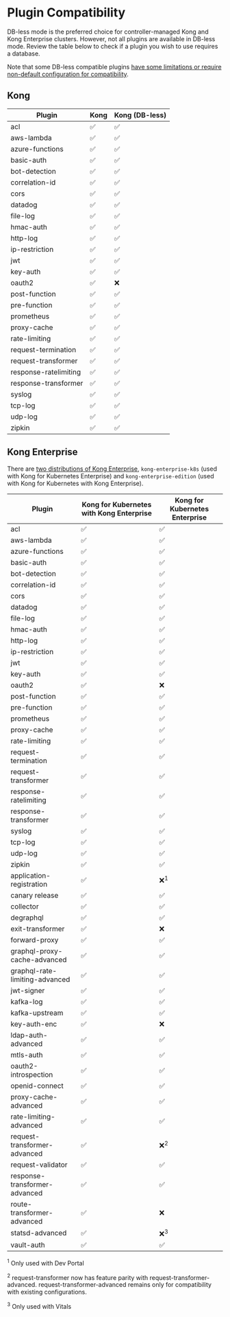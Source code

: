 # Plugin Compatibility

DB-less mode is the preferred choice for controller-managed Kong and Kong
Enterprise clusters. However, not all plugins are available in DB-less mode.
Review the table below to check if a plugin you wish to use requires a
database.

Note that some DB-less compatible plugins [have some limitations or require
non-default configuration for
compatibility](https://docs.konghq.com/latest/db-less-and-declarative-config/#plugin-compatibility).

## Kong

|  Plugin                 |  Kong                |  Kong (DB-less)      |
|-------------------------|----------------------|----------------------|
|  acl                    |  :white_check_mark:  |  :white_check_mark:  |
|  aws-lambda             |  :white_check_mark:  |  :white_check_mark:  |
|  azure-functions        |  :white_check_mark:  |  :white_check_mark:  |
|  basic-auth             |  :white_check_mark:  |  :white_check_mark:  |
|  bot-detection          |  :white_check_mark:  |  :white_check_mark:  |
|  correlation-id         |  :white_check_mark:  |  :white_check_mark:  |
|  cors                   |  :white_check_mark:  |  :white_check_mark:  |
|  datadog                |  :white_check_mark:  |  :white_check_mark:  |
|  file-log               |  :white_check_mark:  |  :white_check_mark:  |
|  hmac-auth              |  :white_check_mark:  |  :white_check_mark:  |
|  http-log               |  :white_check_mark:  |  :white_check_mark:  |
|  ip-restriction         |  :white_check_mark:  |  :white_check_mark:  |
|  jwt                    |  :white_check_mark:  |  :white_check_mark:  |
|  key-auth               |  :white_check_mark:  |  :white_check_mark:  |
|  oauth2                 |  :white_check_mark:  |  :x:                 |
|  post-function          |  :white_check_mark:  |  :white_check_mark:  |
|  pre-function           |  :white_check_mark:  |  :white_check_mark:  |
|  prometheus             |  :white_check_mark:  |  :white_check_mark:  |
|  proxy-cache            |  :white_check_mark:  |  :white_check_mark:  |
|  rate-limiting          |  :white_check_mark:  |  :white_check_mark:  |
|  request-termination    |  :white_check_mark:  |  :white_check_mark:  |
|  request-transformer    |  :white_check_mark:  |  :white_check_mark:  |
|  response-ratelimiting  |  :white_check_mark:  |  :white_check_mark:  |
|  response-transformer   |  :white_check_mark:  |  :white_check_mark:  |
|  syslog                 |  :white_check_mark:  |  :white_check_mark:  |
|  tcp-log                |  :white_check_mark:  |  :white_check_mark:  |
|  udp-log                |  :white_check_mark:  |  :white_check_mark:  |
|  zipkin                 |  :white_check_mark:  |  :white_check_mark:  |

## Kong Enterprise

There are [two distributions of Kong Enterprise](https://github.com/Kong/kubernetes-ingress-controller/tree/master/docs/deployment#overview),
`kong-enterprise-k8s` (used with Kong for Kubernetes Enterprise) and
`kong-enterprise-edition` (used with Kong for Kubernetes with Kong Enterprise).

|  Plugin                          |  Kong for Kubernetes with Kong Enterprise  |  Kong for Kubernetes Enterprise  |
|----------------------------------|--------------------------------------------|----------------------------------|
|  acl                             |  :white_check_mark:                        |  :white_check_mark:              |
|  aws-lambda                      |  :white_check_mark:                        |  :white_check_mark:              |
|  azure-functions                 |  :white_check_mark:                        |  :white_check_mark:              |
|  basic-auth                      |  :white_check_mark:                        |  :white_check_mark:              |
|  bot-detection                   |  :white_check_mark:                        |  :white_check_mark:              |
|  correlation-id                  |  :white_check_mark:                        |  :white_check_mark:              |
|  cors                            |  :white_check_mark:                        |  :white_check_mark:              |
|  datadog                         |  :white_check_mark:                        |  :white_check_mark:              |
|  file-log                        |  :white_check_mark:                        |  :white_check_mark:              |
|  hmac-auth                       |  :white_check_mark:                        |  :white_check_mark:              |
|  http-log                        |  :white_check_mark:                        |  :white_check_mark:              |
|  ip-restriction                  |  :white_check_mark:                        |  :white_check_mark:              |
|  jwt                             |  :white_check_mark:                        |  :white_check_mark:              |
|  key-auth                        |  :white_check_mark:                        |  :white_check_mark:              |
|  oauth2                          |  :white_check_mark:                        |  :x:                             |
|  post-function                   |  :white_check_mark:                        |  :white_check_mark:              |
|  pre-function                    |  :white_check_mark:                        |  :white_check_mark:              |
|  prometheus                      |  :white_check_mark:                        |  :white_check_mark:              |
|  proxy-cache                     |  :white_check_mark:                        |  :white_check_mark:              |
|  rate-limiting                   |  :white_check_mark:                        |  :white_check_mark:              |
|  request-termination             |  :white_check_mark:                        |  :white_check_mark:              |
|  request-transformer             |  :white_check_mark:                        |  :white_check_mark:              |
|  response-ratelimiting           |  :white_check_mark:                        |  :white_check_mark:              |
|  response-transformer            |  :white_check_mark:                        |  :white_check_mark:              |
|  syslog                          |  :white_check_mark:                        |  :white_check_mark:              |
|  tcp-log                         |  :white_check_mark:                        |  :white_check_mark:              |
|  udp-log                         |  :white_check_mark:                        |  :white_check_mark:              |
|  zipkin                          |  :white_check_mark:                        |  :white_check_mark:              |
|  application-registration        |  :white_check_mark:                        |  :x:<sup>1</sup>                 |
|  canary release                  |  :white_check_mark:                        |  :white_check_mark:              |
|  collector                       |  :white_check_mark:                        |  :white_check_mark:              |
|  degraphql                       |  :white_check_mark:                        |  :white_check_mark:              |
|  exit-transformer                |  :white_check_mark:                        |  :x:                             |
|  forward-proxy                   |  :white_check_mark:                        |  :white_check_mark:              |
|  graphql-proxy-cache-advanced    |  :white_check_mark:                        |  :white_check_mark:              |
|  graphql-rate-limiting-advanced  |  :white_check_mark:                        |  :white_check_mark:              |
|  jwt-signer                      |  :white_check_mark:                        |  :white_check_mark:              |
|  kafka-log                       |  :white_check_mark:                        |  :white_check_mark:              |
|  kafka-upstream                  |  :white_check_mark:                        |  :white_check_mark:              |
|  key-auth-enc                    |  :white_check_mark:                        |  :x:                             |
|  ldap-auth-advanced              |  :white_check_mark:                        |  :white_check_mark:              |
|  mtls-auth                       |  :white_check_mark:                        |  :white_check_mark:              |
|  oauth2-introspection            |  :white_check_mark:                        |  :white_check_mark:              |
|  openid-connect                  |  :white_check_mark:                        |  :white_check_mark:              |
|  proxy-cache-advanced            |  :white_check_mark:                        |  :white_check_mark:              |
|  rate-limiting-advanced          |  :white_check_mark:                        |  :white_check_mark:              |
|  request-transformer-advanced    |  :white_check_mark:                        |  :x:<sup>2</sup>                 |
|  request-validator               |  :white_check_mark:                        |  :white_check_mark:              |
|  response-transformer-advanced   |  :white_check_mark:                        |  :white_check_mark:              |
|  route-transformer-advanced      |  :white_check_mark:                        |  :x:                             |
|  statsd-advanced                 |  :white_check_mark:                        |  :x:<sup>3</sup>                 |
|  vault-auth                      |  :white_check_mark:                        |  :white_check_mark:              |

<sup>1</sup> Only used with Dev Portal

<sup>2</sup> request-transformer now has feature parity with
  request-transformer-advanced. request-transformer-advanced remains only for
  compatibility with existing configurations.

<sup>3</sup> Only used with Vitals

